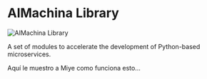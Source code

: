 # AIMachina Library

![AIMachina Library](https://github.com/aimachina/library/workflows/AIMachina%20Library/badge.svg)

A set of modules to accelerate the development of Python-based microservices.

Aquí le muestro a Miye como funciona esto...
